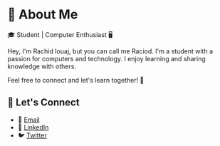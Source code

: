 # 👋 About Me

🎓 Student | Computer Enthusiast 🖥️

Hey, I'm Rachid Iouaj, but you can call me Raciod. I'm a student with a passion for computers and technology. I enjoy learning and sharing knowledge with others.

Feel free to connect and let's learn together! 🚀

## 🤝 Let's Connect

- 📧 [Email](mailto:raciod.contact@gmail.com)
- 💼 [LinkedIn](https://www.linkedin.com/in/raciod/)
- 🐦 [Twitter](https://twitter.com/Rac_iod)
